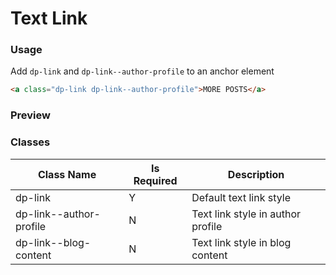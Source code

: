 # Text Link

### Usage
Add `dp-link` and `dp-link--author-profile` to an anchor element

```html
<a class="dp-link dp-link--author-profile">MORE POSTS</a>
```

### Preview

<!-- STORY -->

### Classes

| Class Name | Is Required | Description |
| --------- | ----------- | ----------- |
| dp-link |     Y     | Default text link style|
| dp-link--author-profile |     N     | Text link style in author profile |
| dp-link--blog-content |     N     | Text link style in blog content |
